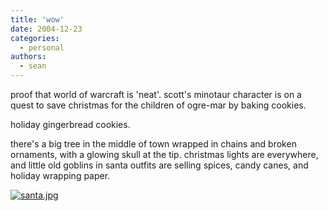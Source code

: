 ```yaml
---
title: 'wow'
date: 2004-12-23
categories:
  - personal
authors:
  - sean
---
```


proof that world of warcraft is 'neat'. scott's minotaur character is on a quest to save christmas for the children of ogre-mar by baking cookies.

holiday gingerbread cookies.

there's a big tree in the middle of town wrapped in chains and broken ornaments, with a glowing skull at the tip. christmas lights are everywhere, and little old goblins in santa outfits are selling spices, candy canes, and holiday wrapping paper.

[![santa.jpg](/images/blog-photos/santa.jpg)](/images/blog-photos/santa.jpg)
